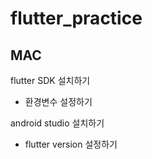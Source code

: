 # flutter_practice


## MAC
flutter SDK 설치하기
 - 환경변수 설정하기
   
android studio 설치하기
 - flutter version 설정하기
